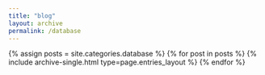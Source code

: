 ```yaml
---
title: "blog"
layout: archive
permalink: /database
---
```



{% assign posts = site.categories.database %}
{% for post in posts %} {% include archive-single.html type=page.entries_layout %} {% endfor %}
